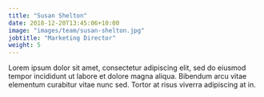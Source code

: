 ```yaml
---
title: "Susan Shelton"
date: 2018-12-20T13:45:06+10:00
image: "images/team/susan-shelton.jpg"
jobtitle: "Marketing Director"
weight: 5
---
```


Lorem ipsum dolor sit amet, consectetur adipiscing elit, sed do eiusmod tempor incididunt ut labore et dolore magna aliqua. Bibendum arcu vitae elementum curabitur vitae nunc sed. Tortor at risus viverra adipiscing at in.
